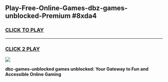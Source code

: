 
## Play-Free-Online-Games-dbz-games-unblocked-Premium #8xda4
<h3>
<a href="https://premium.freeplayer.one?title=dbz-games-unblocked&ref=8M">CLICK TO PLAY</a></h3>
<hr>

<h3>
<a href="https://premium.freeplayer.one?title=dbz-games-unblocked&ref=8M">CLICK 2 PLAY</a>
  
</h3>

<a href="https://premium.freeplayer.one?title=dbz-games-unblocked&ref=8M"><img src="https://clearcache.store/games.png"></a>


**dbz-games-unblocked games unblocked: Your Gateway to Fun and Accessible Online Gaming**
